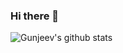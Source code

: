 ### Hi there 👋


![Gunjeev's github stats](https://github-readme-stats.vercel.app/api?username=gunjeevsingh&show_icons=true&theme=tokyonight)
